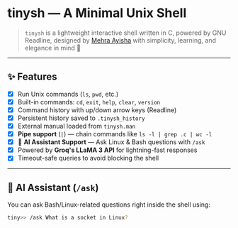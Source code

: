 #  tinysh — A Minimal Unix Shell

> `tinysh` is a lightweight interactive shell written in C, powered by GNU Readline, designed by [Mehra Ayisha](https://github.com/mehraayisha) with simplicity, learning, and elegance in mind 🤍

---

## ✨ Features

- [x] Run Unix commands (`ls`, `pwd`, etc.)
- [x] Built-in commands: `cd`, `exit`, `help`, `clear`, `version`
- [x] Command history with up/down arrow keys (Readline)
- [x] Persistent history saved to `.tinysh_history`
- [x] External manual loaded from `tinysh.man`
- [x] **Pipe support** (`|`) — chain commands like `ls -l | grep .c | wc -l`
- [x] 💬 **AI Assistant Support** — Ask Linux & Bash questions with `/ask`
- [x] Powered by **Groq's LLaMA 3 API** for lightning-fast responses
- [x] Timeout-safe queries to avoid blocking the shell

---

## 💬 AI Assistant (`/ask`)

You can ask Bash/Linux-related questions right inside the shell using:

```bash
tiny>> /ask What is a socket in Linux?
